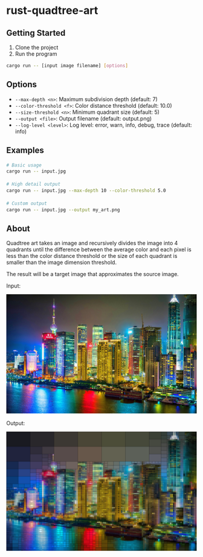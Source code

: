 # rust-quadtree-art

## Getting Started

1. Clone the project
2. Run the program
```bash
cargo run -- [input image filename] [options]
```

## Options

- `--max-depth <n>`: Maximum subdivision depth (default: 7)
- `--color-threshold <f>`: Color distance threshold (default: 10.0)
- `--size-threshold <n>`: Minimum quadrant size (default: 5)
- `--output <file>`: Output filename (default: output.png)
- `--log-level <level>`: Log level: error, warn, info, debug, trace (default: info)

## Examples

```bash
# Basic usage
cargo run -- input.jpg

# High detail output
cargo run -- input.jpg --max-depth 10 --color-threshold 5.0

# Custom output
cargo run -- input.jpg --output my_art.png
```

## About

Quadtree art takes an image and recursively divides the image into 4 quadrants until the difference between the average color and each pixel is less than the color distance threshold or the size of each quadrant is smaller than the image dimension threshold.

The result will be a target image that approximates the source image.

Input:
<div style="display:inline-block;">
<img src="https://raw.githubusercontent.com/samuelyuan/rust-quadtree-art/master/screenshots/city_input.jpg" />
</div>

Output:

<div style="display:inline-block;">
<img src="https://raw.githubusercontent.com/samuelyuan/rust-quadtree-art/master/screenshots/city_output.png" />
</div>
